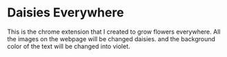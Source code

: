 Daisies Everywhere
==========

This is the chrome extension that I created to grow flowers everywhere.
 All the images on the webpage will be changed daisies.
 and the background color of the text will be changed into violet.
